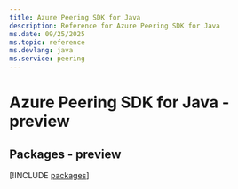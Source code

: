 ```yaml
---
title: Azure Peering SDK for Java
description: Reference for Azure Peering SDK for Java
ms.date: 09/25/2025
ms.topic: reference
ms.devlang: java
ms.service: peering
---
```

# Azure Peering SDK for Java - preview
## Packages - preview
[!INCLUDE [packages](peering-index.md)]